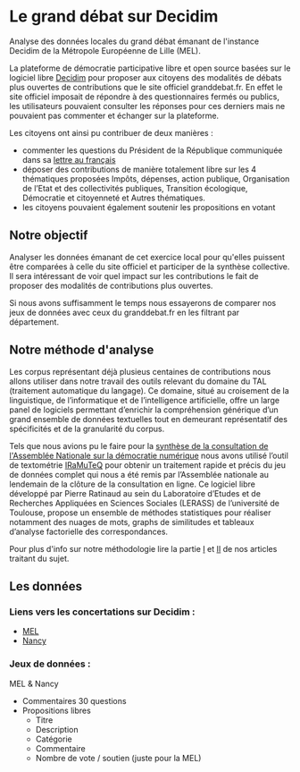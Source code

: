 # Le grand débat sur Decidim
Analyse des données locales du grand débat émanant de l'instance Decidim de la Métropole Européenne de Lille (MEL).

La plateforme de démocratie participative libre et open source basées sur le logiciel libre [Decidim](https://decidim.org) pour proposer aux citoyens des modalités de débats plus ouvertes de contributions que le site officiel granddebat.fr. En effet le site officiel imposait de répondre à des questionnaires fermés ou publics, les utilisateurs pouvaient consulter les réponses pour ces derniers mais ne pouvaient pas commenter et échanger sur la plateforme.

Les citoyens ont ainsi pu contribuer de deux manières : 

- commenter les  questions du Président de la République communiquée dans sa [lettre au français](https://www.elysee.fr/emmanuel-macron/2019/01/13/lettre-aux-francais)
- déposer des contributions de manière totalement libre sur les 4 thématiques proposées Impôts, dépenses, action publique, Organisation de l’Etat et des collectivités publiques, Transition écologique, Démocratie et citoyenneté et Autres thématiques.
- les citoyens pouvaient également soutenir les propositions en votant

## Notre objectif
Analyser les données émanant de  cet exercice local pour qu'elles puissent être comparées à celle du site officiel et participer de la synthèse collective. Il sera intéressant de voir quel impact sur les contributions le fait de proposer des modalités de contributions plus ouvertes.

Si nous avons suffisamment le temps nous essayerons de comparer nos jeux de données avec ceux du granddebat.fr en les filtrant par département.

## Notre méthode d'analyse
Les corpus représentant déjà plusieus centaines de contributions nous allons utiliser dans notre travail des outils relevant du domaine du TAL (traitement automatique du langage). Ce domaine, situé au croisement de la linguistique, de l’informatique et de l’intelligence artificielle, offre un large panel de logiciels permettant d’enrichir la compréhension générique d’un grand ensemble de données textuelles tout en demeurant représentatif des spécificités et de la granularité du corpus. 

Tels que nous avions pu le faire pour la [synthèse de la consultation de l'Assemblée Nationale sur la démocratie numérique](http://www2.assemblee-nationale.fr/static/reforme-an/democratie/Rapport-democratie-2017-11-22.pdf) nous avons utilisé l’outil de textométrie [IRaMuTeQ](http://iramuteq.org/) pour obtenir un traitement rapide et précis du jeu de données complet qui nous a été remis par l’Assemblée nationale au lendemain de la clôture de la consultation en ligne. Ce logiciel libre développé par Pierre Ratinaud au sein du Laboratoire d’Etudes et de Recherches Appliquées en Sciences Sociales (LERASS) de l’université de Toulouse, propose un ensemble de méthodes statistiques pour réaliser notamment des nuages de mots, graphs de similitudes et tableaux d’analyse factorielle des correspondances. 

Pour plus d'info sur notre méthodologie lire la partie [I](https://medium.com/open-source-politics/pour-une-lecture-repens%C3%A9e-des-concertations-gr%C3%A2ce-au-traitement-automatique-des-langues-8d73977b0112?source=collection_home---4------0---------------------) et [II](https://medium.com/open-source-politics/les-innovations-m%C3%A9thodologiques-utilis%C3%A9es-par-osp-pour-lanalyse-des-discours-23a4165fbcfc?source=collection_home---4------1---------------------) de nos articles traitant du sujet.

## Les données
### Liens vers les concertations sur Decidim :
- [MEL](https://participation.lillemetropole.fr/processes/granddebatmel)
- [Nancy](https://participez.nancy.fr/processes/GrandDebatNational)

### Jeux de données :
MEL & Nancy
- Commentaires 30 questions 
- Propositions libres
  - Titre
  - Description
  - Catégorie
  - Commentaire  
  - Nombre de vote / soutien (juste pour la MEL)

